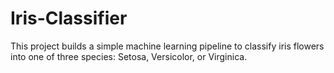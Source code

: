# Iris-Classifier
This project builds a simple machine learning pipeline to classify iris flowers into one of three species: Setosa, Versicolor, or Virginica.
